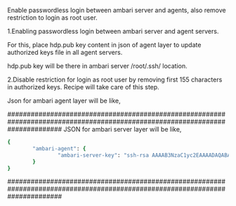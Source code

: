 Enable passwordless login between ambari server and agents, also remove restriction to login as root user.

1.Enabling passwordless login between ambari server and agent servers.

For this, place hdp.pub key content in json of agent layer to update authorized keys file in all agent servers.

hdp.pub key will be there in ambari server /root/.ssh/ location.

2.Disable restriction for login as root user by removing first 155 characters in authorized keys. Recipe will take care of this step.


Json for ambari agent layer will be like,

##############################################################################################################################
JSON for ambari server layer will be like,

```ruby
{
        "ambari-agent": {
                "ambari-server-key": "ssh-rsa AAAAB3NzaC1yc2EAAAADAQABAAABAQCofPz7rX/rUAVBbvfxUsPDL4ycKpfdZy5L+gtzF1mldNmHXTWUejkk3tZ8ztrvxp72iA6NUhlzuPZNcPoBy6yEDaNJRCz5MfsXAQ8zt8pFTbaNilVx3S4vnE9YJZjyRahNqmBShmHNqBdNYbFRG31pppd1q04To5FxkZq58eOBN6dzTDXTUKilAQwF9NctW9tikZqX9lI70DBYxlnvAVcK8EdX0hl/+KIMsgJtgIfvxkTf57Cv2cw+ugcafigmW/hPJjClo5w2RGLp2ETY9fsyeWxKeHH+zDkj+YqXr2owKeP0CSAgQppX6Jlb6AE4KYzZ0WkH8TT8n94UnXEvZmQj root@ambari-server-mysql"
        }
}
```
##############################################################################################################################
